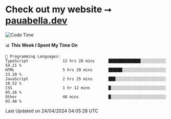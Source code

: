 # Check out my website ⭢ [pauabella.dev](https://pauabella.dev)

<!--START_SECTION:waka-->
![Code Time](http://img.shields.io/badge/Code%20Time-3%2C249%20hrs%2028%20mins-blue)

📊 **This Week I Spent My Time On** 

```text
💬 Programming Languages: 
TypeScript               12 hrs 28 mins      ██████████████░░░░░░░░░░░   54.21 % 
HTML                     5 hrs 20 mins       ██████░░░░░░░░░░░░░░░░░░░   23.20 % 
JavaScript               2 hrs 25 mins       ███░░░░░░░░░░░░░░░░░░░░░░   10.52 % 
CSS                      1 hr 12 mins        █░░░░░░░░░░░░░░░░░░░░░░░░   05.26 % 
Other                    48 mins             █░░░░░░░░░░░░░░░░░░░░░░░░   03.48 % 
```


 Last Updated on 24/04/2024 04:05:28 UTC
<!--END_SECTION:waka-->
